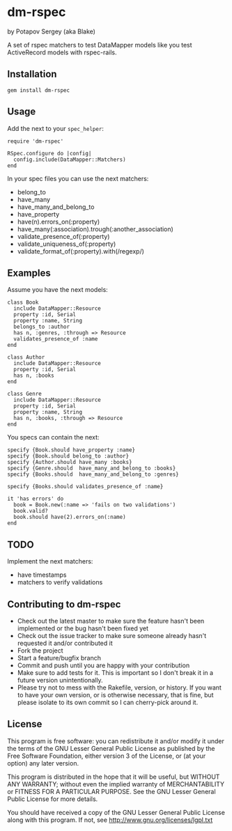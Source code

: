 # dm-rspec
by Potapov Sergey (aka Blake)

A set of rspec matchers to test DataMapper models like you test ActiveRecord models with rspec-rails.


## Installation

    gem install dm-rspec


## Usage
    
Add the next to your `spec_helper`:

    require 'dm-rspec'
    
    RSpec.configure do |config|
      config.include(DataMapper::Matchers)
    end

In your spec files you can use the next matchers:

* belong\_to
* have\_many
* have\_many\_and\_belong\_to
* have\_property
* have(n).errors\_on(:property)
* have\_many(:association).trough(:another\_association)
* validate\_presence\_of(:property)
* validate\_uniqueness\_of(:property)
* validate\_format\_of(:property).with(/regexp/)


## Examples

Assume you have the next models:

    class Book
      include DataMapper::Resource
      property :id, Serial
      property :name, String
      belongs_to :author
      has n, :genres, :through => Resource
      validates_presence_of :name
    end

    class Author
      include DataMapper::Resource
      property :id, Serial
      has n, :books
    end

    class Genre
      include DataMapper::Resource
      property :id, Serial
      property :name, String
      has n, :books, :through => Resource
    end

You specs can contain the next:

    specify {Book.should have_property :name}
    specify {Book.should belong_to :author}
    specify {Author.should have_many :books}
    specify {Genre.should  have_many_and_belong_to :books}
    specify {Books.should  have_many_and_belong_to :genres}

    specify {Books.should validates_presence_of :name}

    it 'has errors' do
      book = Book.new(:name => 'fails on two validations')
      book.valid?
      book.should have(2).errors_on(:name)
    end



## TODO

Implement the next matchers:

* have timestamps
* matchers to verify validations


## Contributing to dm-rspec
 
* Check out the latest master to make sure the feature hasn't been implemented or the bug hasn't been fixed yet
* Check out the issue tracker to make sure someone already hasn't requested it and/or contributed it
* Fork the project
* Start a feature/bugfix branch
* Commit and push until you are happy with your contribution
* Make sure to add tests for it. This is important so I don't break it in a future version unintentionally.
* Please try not to mess with the Rakefile, version, or history. If you want to have your own version, or is otherwise necessary, that is fine, but please isolate to its own commit so I can cherry-pick around it.


## License

This program is free software: you can redistribute it and/or modify
it under the terms of the GNU Lesser General Public License as published by
the Free Software Foundation, either version 3 of the License, or
(at your option) any later version.

This program is distributed in the hope that it will be useful,
but WITHOUT ANY WARRANTY; without even the implied warranty of
MERCHANTABILITY or FITNESS FOR A PARTICULAR PURPOSE.  See the
GNU Lesser General Public License for more details.

You should have received a copy of the GNU Lesser General Public License
along with this program.  If not, see <http://www.gnu.org/licenses/lgpl.txt>
